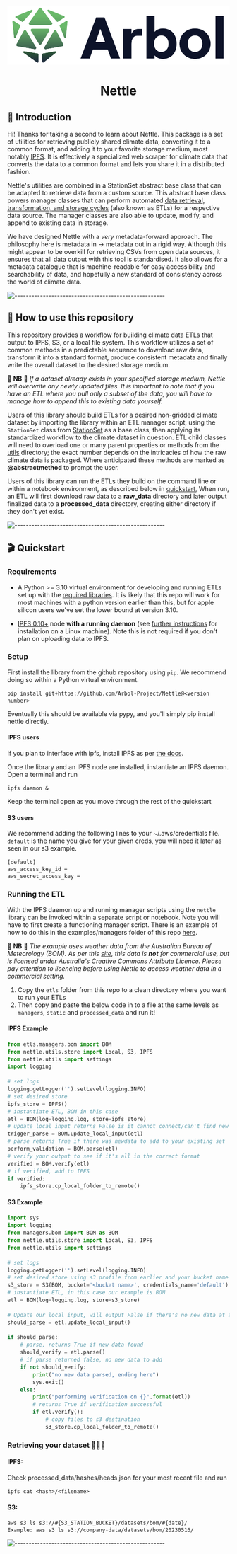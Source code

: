 <p align="center"> 
  <img src='docs/static/arbol.svg'></img>
</p>
<h1 align="center"> Nettle </h1>

<h2> 👋 Introduction</h2>

Hi! Thanks for taking a second to learn about Nettle. This package is a set of utilities for retrieving publicly shared climate data, converting it to a common format, and adding it to your favorite storage medium, most notably [IPFS](https://ipfs.tech/). It is effectively a specialized web scraper for climate data that converts the data to a common format and lets you share it in a distributed fashion.

Nettle's utilities are combined in a StationSet abstract base class that can be adapted to retrieve data from a custom source. This abstract base class powers manager classes that can perform automated [data retrieval, transformation, and storage cycles](https://en.wikipedia.org/wiki/Extract,_transform,_load) (also known as ETLs) for a respective data source. The manager classes are also able to update, modify, and append to existing data in storage.

We have designed Nettle with a _very_ metadata-forward approach. The philosophy here is metadata in -> metadata out in a rigid way. Although this might appear to be overkill for retrieving CSVs from open data sources, it ensures that all data output with this tool is standardised. It also allows for a metadata catalogue that is machine-readable for easy accessibility and searchability of data, and hopefully a new standard of consistency across the world of climate data.

![-----------------------------------------------------](https://raw.githubusercontent.com/andreasbm/readme/master/assets/lines/rainbow.png)

<h2> 📖 How to use this repository</h2>

This repository provides a workflow for building climate data ETLs that output to IPFS, S3, or a local file system. This workflow utilizes a set of common methods in a predictable sequence to download raw data, transform it into a standard format, produce consistent metadata and finally write the overall dataset to the desired storage medium.

🚨 **NB** 🚨
_If a dataset already exists in your specified storage medium, Nettle will overwrite any newly updated files. It is important to note that if you have an ETL where you pull only a subset of the data, you will have to manage how to append this to existing data yourself._

Users of this library should build ETLs for a desired non-gridded climate dataset by importing the library within an ETL manager script, using the `StationSet` class from [StationSet](nettle/station_set.py) as a base class, then applying its standardized workflow to the climate dataset in question. ETL child classes will need to overload one or many parent properties or methods from the [utils](nettle/utils) directory; the exact number depends on the intricacies of how the raw climate data is packaged. Where anticipated these methods are marked as **@abstractmethod** to prompt the user.

Users of this library can run the ETLs they build on the command line or within a notebook environment, as described below in [quickstart](#quickstart), When run, an ETL will first download raw data to a **raw_data** directory and later output finalized data to a **processed_data** directory, creating either directory if they don't yet exist.

![-----------------------------------------------------](https://raw.githubusercontent.com/andreasbm/readme/master/assets/lines/rainbow.png)

<h2> 🎬 Quickstart</h2>

### Requirements
-  A Python >= 3.10 virtual environment for developing and running ETLs set up with the [required libraries](setup.cfg). It is likely that this repo will work for most machines with a python version earlier than this, but for apple silicon users we've set the lower bound at version 3.10.

-  [IPFS 0.10+](https://github.com/ipfs/go-ipfs/) node **with a running daemon** (see [further instructions](docs/IPFS_Node_Management.md) for installation on a Linux machine). Note this is not required if you don't plan on uploading data to IPFS.


### Setup
First install the library from the github repository using `pip`. We recommend doing so within a Python virtual environment.

    pip install git+https://github.com/Arbol-Project/Nettle@<version number>

Eventually this should be available via pypy, and you'll simply pip install nettle directly.

#### IPFS users
If you plan to interface with ipfs, install IPFS as per [the docs](docs/IPFS_Node_Management.md).

Once the library and an IPFS node are installed, instantiate an IPFS daemon. Open a terminal and run

    ipfs daemon &

Keep the terminal open as you move through the rest of the quickstart


#### S3 users
We recommend adding the following lines to your ~/.aws/credentials file. `default` is the name you give for your given creds, you will need it later as seen in our s3 example.

    [default]
    aws_access_key_id =
    aws_secret_access_key =


### Running the ETL
With the IPFS daemon up and running manager scripts using the `nettle` library can be invoked within a separate script or notebook. Note you will have to first create a functioning manager script. There is an example of how to do this in the examples/managers folder of this repo [here](examples/etls/managers/bom.py).


🚨 **NB** 🚨
_The example uses weather data from the Australian Bureau of Meteorology (BOM). As per this [site](http://www.bom.gov.au/other/disclaimer.shtml?ref=ftr), this data is **not** for commercial use, but is licensed under Australia's Creative Commons Attribute Licence. Please pay attention to licencing before using Nettle to access weather data in a commercial setting._

1) Copy the `etls` folder from this repo to a clean directory where you want to run your ETLs
2) Then copy and paste the below code in to a file at the same levels as `managers`, `static` and `processed_data` and run it!


#### IPFS Example
``` python
from etls.managers.bom import BOM
from nettle.utils.store import Local, S3, IPFS
from nettle.utils import settings
import logging

# set logs
logging.getLogger('').setLevel(logging.INFO)
# set desired store
ipfs_store = IPFS()
# instantiate ETL, BOM in this case
etl = BOM(log=logging.log, store=ipfs_store)
# update_local_input returns False is it cannot connect/can't find new data
trigger_parse = BOM.update_local_input(etl)
# parse returns True if there was newdata to add to your existing set
perform_validation = BOM.parse(etl)
# verify your output to see if it's all in the correct format
verified = BOM.verify(etl)
# if verified, add to IPFS
if verified:
    ipfs_store.cp_local_folder_to_remote()
```


#### S3 Example
``` python
import sys
import logging
from managers.bom import BOM as BOM
from nettle.utils.store import Local, S3, IPFS
from nettle.utils import settings

# set logs
logging.getLogger('').setLevel(logging.INFO)
# set desired store using s3 profile from earlier and your bucket name
s3_store = S3(BOM, bucket='<bucket name>', credentials_name='default')
# instantiate ETL, in this case our example is BOM
etl = BOM(log=logging.log, store=s3_store)

# Update our local input, will output False if there's no new data at all
should_parse = etl.update_local_input()

if should_parse:
    # parse, returns True if new data found
    should_verify = etl.parse()
    # if parse returned false, no new data to add
    if not should_verify:
        print("no new data parsed, ending here")
        sys.exit()
    else:
        print("performing verification on {}".format(etl))
        # returns True if verification successful
        if etl.verify():
            # copy files to s3 destination
            s3_store.cp_local_folder_to_remote()
```


### Retrieving your dataset 🚧🚧🚧
#### IPFS:
Check processed_data/hashes/heads.json for your most recent file and run
```
ipfs cat <hash>/<filename>
```


#### S3:
```
aws s3 ls s3://#{S3_STATION_BUCKET}/datasets/bom/#{date}/
Example: aws s3 ls s3://company-data/datasets/bom/20230516/
```
![-----------------------------------------------------](https://raw.githubusercontent.com/andreasbm/readme/master/assets/lines/rainbow.png)